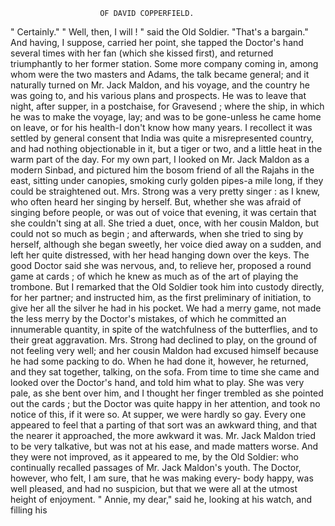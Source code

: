                         OF DAVID COPPERFIELD.

  " Certainly."
    " Well, then, I will ! " said the Old Soldier. "That's a bargain."
And having, I suppose, carried her point, she tapped the Doctor's hand
several times with her fan (which she kissed first), and returned
triumphantly to her former station.
    Some more company coming in, among whom were the two masters
and Adams, the talk became general; and it naturally turned on Mr.
Jack Maldon, and his voyage, and the country he was going to, and his
various plans and prospects. He was to leave that night, after supper,
in a postchaise, for Gravesend ; where the ship, in which he was to make
the voyage, lay; and was to be gone-unless he came home on leave, or
for his health-I don't know how many years. I recollect it was settled
by general consent that India was quite a misrepresented country, and
had nothing objectionable in it, but a tiger or two, and a little heat in the
warm part of the day. For my own part, I looked on Mr. Jack Maldon
as a modern Sinbad, and pictured him the bosom friend of all the Rajahs
in the east, sitting under canopies, smoking curly golden pipes-a mile
long, if they could be straightened out.
    Mrs. Strong was a very pretty singer : as I knew, who often heard her
singing by herself. But, whether she was afraid of singing before people,
or was out of voice that evening, it was certain that she couldn't sing at
all. She tried a duet, once, with her cousin Maldon, but could not so
much as begin ; and afterwards, when she tried to sing by herself, although
she began sweetly, her voice died away on a sudden, and left her quite
distressed, with her head hanging down over the keys. The good Doctor
said she was nervous, and, to relieve her, proposed a round game at cards ;
of which he knew as much as of the art of playing the trombone. But I
remarked that the Old Soldier took him into custody directly, for her
partner; and instructed him, as the first preliminary of initiation, to give
her all the silver he had in his pocket.
    We had a merry game, not made the less merry by the Doctor's
mistakes, of which he committed an innumerable quantity, in spite of the
watchfulness of the butterflies, and to their great aggravation. Mrs. Strong
had declined to play, on the ground of not feeling very well; and her
cousin Maldon had excused himself because he had some packing to do.
When he had done it, however, he returned, and they sat together, talking,
on the sofa. From time to time she came and looked over the Doctor's
hand, and told him what to play. She was very pale, as she bent over
him, and I thought her finger trembled as she pointed out the cards ; but
the Doctor was quite happy in her attention, and took no notice of this,
if it were so.
    At supper, we were hardly so gay. Every one appeared to feel that a
parting of that sort was an awkward thing, and that the nearer it
approached, the more awkward it was. Mr. Jack Maldon tried to be
very talkative, but was not at his ease, and made matters worse. And
they were not improved, as it appeared to me, by the Old Soldier: who
continually recalled passages of Mr. Jack Maldon's youth.
    The Doctor, however, who felt, I am sure, that he was making every-
body happy, was well pleased, and had no suspicion, but that we were all
at the utmost height of enjoyment.
    " Annie, my dear," said he, looking at his watch, and filling his
